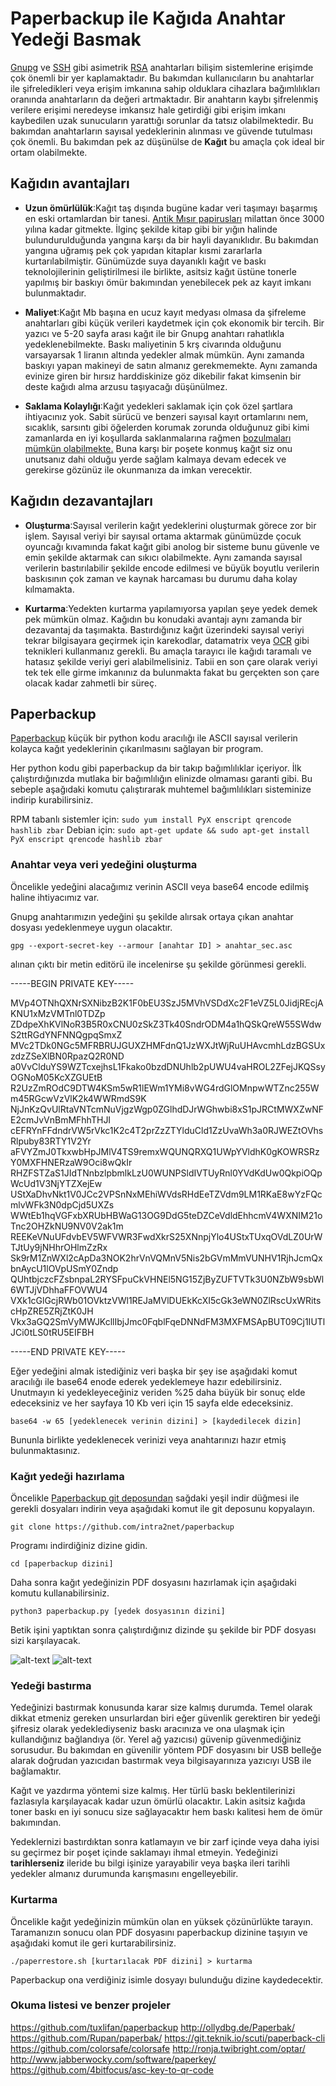# Paperbackup ile Kağıda Anahtar Yedeği Basmak

[Gnupg](gpg-anahtar-uretimi.md) ve [SSH](https://en.wikipedia.org/wiki/Secure_Shell) gibi asimetrik [RSA](https://en.wikipedia.org/wiki/RSA_(cryptosystem)) anahtarları bilişim sistemlerine erişimde çok önemli bir yer kaplamaktadır. Bu bakımdan kullanıcıların bu anahtarlar ile şifreledikleri veya erişim imkanına sahip olduklara cihazlara bağımlılıkları oranında anahtarların da değeri artmaktadır. Bir anahtarın kaybı şifrelenmiş verilere erişimi neredeyse imkansız hale getirdiği gibi erişim imkanı kaybedilen uzak sunucuların yarattığı sorunlar da tatsız olabilmektedir. Bu bakımdan anahtarların sayısal yedeklerinin alınması ve güvende tutulması çok önemli. Bu bakımdan pek az düşünülse de **Kağıt** bu amaçla çok ideal bir ortam olabilmekte.

## Kağıdın avantajları

* __Uzun ömürlülük__:Kağıt taş dışında bugüne kadar veri taşımayı başarmış en eski ortamlardan bir tanesi. [Antik Mısır papirusları](https://en.wikipedia.org/wiki/History_of_writing#Writing_materials) milattan önce 3000 yılına kadar gitmekte. İlginç şekilde kitap gibi bir yığın halinde bulundurulduğunda yangına karşı da bir hayli dayanıklıdır. Bu bakımdan yangına uğramış pek çok yapıdan kitaplar kısmi zararlarla kurtarılabilmiştir. Günümüzde suya dayanıklı kağıt ve baskı teknolojilerinin geliştirilmesi ile birlikte, asitsiz kağıt üstüne tonerle yapılmış bir baskıyı ömür bakımından yenebilecek pek az kayıt imkanı bulunmaktadır.

* __Maliyet__:Kağıt Mb başına en ucuz kayıt medyası olmasa da şifreleme anahtarları gibi küçük verileri kaydetmek için çok ekonomik bir tercih. Bir yazıcı ve 5-20 sayfa arası kağıt ile bir Gnupg anahtarı rahatlıkla yedeklenebilmekte. Baskı maliyetinin 5 krş civarında olduğunu varsayarsak 1 liranın altında yedekler almak mümkün. Aynı zamanda baskıyı yapan makineyi de satın almanız gerekmemekte. Aynı zamanda evinize giren bir hırsız harddiskinize göz dikebilir fakat kimsenin bir deste kağıdı alma arzusu taşıyacağı düşünülmez.

* __Saklama Kolaylığı__:Kağıt yedekleri saklamak için çok özel şartlara ihtiyacınız yok. Sabit sürücü ve benzeri sayısal kayıt ortamlarını nem, sıcaklık, sarsıntı gibi öğelerden korumak zorunda olduğunuz gibi kimi zamanlarda en iyi koşullarda saklanmalarına rağmen [bozulmaları mümkün olabilmekte.](https://www.backblaze.com/blog/hard-drive-failure-rates-q1-2017/) Buna karşı bir poşete konmuş kağıt siz onu unutsanız dahi olduğu yerde sağlam kalmaya devam edecek ve gerekirse gözünüz ile okunmanıza da imkan verecektir.

## Kağıdın dezavantajları

* __Oluşturma__:Sayısal verilerin kağıt yedeklerini oluşturmak görece zor bir işlem. Sayısal veriyi bir sayısal ortama aktarmak günümüzde çocuk oyuncağı kıvamında fakat kağıt gibi anolog bir sisteme bunu güvenle ve emin şekilde aktarmak can sıkıcı olabilmekte. Aynı zamanda sayısal verilerin bastırılabilir şekilde encode edilmesi ve büyük boyutlu verilerin baskısının çok zaman ve kaynak harcaması bu durumu daha kolay kılmamakta.

* __Kurtarma__:Yedekten kurtarma yapılamıyorsa yapılan şeye yedek demek pek mümkün olmaz. Kağıdın bu konudaki avantajı aynı zamanda bir dezavantaj da taşımakta. Bastırdığınız kağıt üzerindeki sayısal veriyi tekrar bilgisayara geçirmek için karekodlar, datamatrix veya [OCR](https://en.wikipedia.org/wiki/Optical_character_recognition) gibi teknikleri kullanmanız gerekli. Bu amaçla tarayıcı ile kağıdı taramalı ve hatasız şekilde veriyi geri alabilmelisiniz. Tabii en son çare olarak veriyi tek tek elle girme imkanınız da bulunmakta fakat bu gerçekten son çare olacak kadar zahmetli bir süreç.

## Paperbackup

[Paperbackup](https://github.com/intra2net/paperbackup) küçük bir python kodu aracılığı ile ASCII sayısal verilerin kolayca kağıt yedeklerinin çıkarılmasını sağlayan bir program.

Her python kodu gibi paperbackup da bir takıp bağımlılıklar içeriyor. İlk çalıştırdığınızda mutlaka bir bağımlılığın elinizde olmaması garanti gibi. Bu sebeple aşağıdaki komutu çalıştırarak muhtemel bağımlılıkları sisteminize indirip kurabilirsiniz.

RPM tabanlı sistemler için: 
`sudo yum install PyX enscript qrencode hashlib zbar`
Debian için:
`sudo apt-get update && sudo apt-get install PyX enscript qrencode hashlib zbar`

### Anahtar veya veri yedeğini oluşturma

Öncelikle yedeğini alacağımız verinin ASCII veya base64 encode edilmiş haline ihtiyacımız var.

Gnupg anahtarımızın yedeğini şu şekilde alırsak ortaya çıkan anahtar dosyası yedeklenmeye uygun olacaktır.

`gpg --export-secret-key --armour [anahtar ID] > anahtar_sec.asc`

alınan çıktı bir metin editörü ile incelenirse şu şekilde görünmesi gerekli.

-----BEGIN PRIVATE KEY-----

MVp4OTNhQXNrSXNibzB2K1F0bEU3SzJ5MVhVSDdXc2F1eVZ5L0JidjREcjAKNU1xMzVMTnl0TDZp
ZDdpeXhKVlNoR3B5R0xCNU0zSkZ3Tk40SndrODM4a1hQSkQreW55SWdwS2ttRGdYNFNNQgpqSmxZ
MVc2TDk0NGc5MFRBRUJGUXZHMFdnQ1JzWXJtWjRuUHAvcmhLdzBGSUxzdzZSeXlBN0RpazQ2R0ND
a0VvClduYS9WZTcxejhsL1Fkako0bzdDNUhlb2pUWU4vaHROL2ZFejJKQSsyOGNoM05KcXZGUEtB
R2UzZmROdC9DTW4KSm5wR1lEWm1YMi8vWG4rdGlOMnpwWTZnc255Wm45RGcwVzVlK2k4WWRmdS9K
NjJnKzQvUlRtaVNTcmNuVjgzWgp0ZGlhdDJrWGhwbi8xS1pJRCtMWXZwNFE2cmJvVnBmMFhhTHJI
cEFRYnFFdndrVW5rVkc1K2c4T2prZzZTYlduCld1ZzUvaWh3a0RJWEZtOVhsRlpuby83RTY1V2Yr
aFVYZmJ0TkxwbHpJMlV4TS9remxWQUNQRXQ1UWpYVldhK0gKOWRSRzY0MXFHNERzaW9Oci8wQkIr
RHZFSTZaS1JIdTNnbzlpbmlkLzU0WUNPSldIVTUyRnl0YVdKdUw0QkpiOQpWcUd1V3NjYTZXejEw
UStXaDhvNkt1V0JCc2VPSnNxMEhiWVdsRHdEeTZVdm9LM1RKaE8wYzFQcmlvWFk3N0dpCjd5UXZs
WWtEb1hqVGFxbXRUbHBWaG13OG9DdG5teDZCeVdldEhhcmV4WXNIM21oTnc2OHZkNU9NV0V2ak1m
REEKeVNuUFdvbEV5WFVWR3FwdXkrS25XNnpjYlo4UStxTUxqOVdLZ0UrWTJtUy9jNHhrOHlmZzRx
Sk9rM1ZnWXl2cApDa3NOK2hrVnVQMnV5Nis2bGVmMmVUNHV1RjhJcmQxbnAycU1lOVpUSmY0Zndp
QUhtbjczcFZsbnpaL2RYSFpuCkVHNEl5NG15ZjByZUFTVTk3U0NZbW9sbWl6WTJjVDhhaFFOVWU4
VXk1cGlGcjRWb01OVktzVWl1REJaMVlDUEkKcXI5cGk3eWN0ZlRscUxWRitscHpZRE5ZRjZtK0JH
Vkx3aGQ2SmVyMWJKcllIbjJmc0FqblFqeDNNdFM3MXFMSApBUT09Cj1IUTlJCi0tLS0tRU5EIFBH

-----END PRIVATE KEY-----

Eğer yedeğini almak istediğiniz veri başka bir şey ise aşağıdaki komut aracılığı ile base64 enode ederek yedeklemeye hazır edebilirsiniz. Unutmayın ki yedekleyeceğiniz veriden %25 daha büyük bir sonuç elde edeceksiniz ve her sayfaya 10 Kb veri için 15 sayfa elde edeceksiniz.

`base64 -w 65 [yedeklenecek verinin dizini] > [kaydedilecek dizin]`

Bununla birlikte yedeklenecek verinizi veya anahtarınızı hazır etmiş bulunmaktasınız.

### Kağıt yedeği hazırlama

Öncelikle [Paperbackup git deposundan](https://github.com/intra2net/paperbackup) sağdaki yeşil indir düğmesi ile gerekli dosyaları indirin veya aşağıdaki komut ile git deposunu kopyalayın.

`git clone https://github.com/intra2net/paperbackup`

Programı indirdiğiniz dizine gidin.

`cd [paperbackup dizini]`

Daha sonra kağıt yedeğinizin PDF dosyasını hazırlamak için aşağıdaki komutu kullanabilirsiniz.

`python3 paperbackup.py [yedek dosyasının dizini]`

Betik işini yaptıktan sonra çalıştırdığınız dizinde şu şekilde bir PDF dosyası sizi karşılayacak.

![alt-text](paperbackup1.png "Karekodlar")
![alt-text](paperbackup2.png "ASCII Yedek")

### Yedeği bastırma

Yedeğinizi bastırmak konusunda karar size kalmış durumda. Temel olarak dikkat etmeniz gereken unsurlardan biri eğer güvenlik gerektiren bir yedeği şifresiz olarak yedeklediyseniz baskı aracınıza ve ona ulaşmak için kullandığınız bağlandıya (ör. Yerel ağ yazıcısı) güvenip güvenmediğiniz sorusudur. Bu bakımdan en güvenilir yöntem PDF dosyasını bir USB belleğe alarak doğrudan yazıcıdan bastırmak veya bilgisayarınıza yazıcıyı USB ile bağlamaktır.

Kağıt ve yazdırma yöntemi size kalmış. Her türlü baskı beklentilerinizi fazlasıyla karşılayacak kadar uzun ömürlü olacaktır. Lakin asitsiz kağıda toner baskı en iyi sonucu size sağlayacaktır hem baskı kalitesi hem de ömür bakımından.

Yedeklernizi bastırdıktan sonra katlamayın ve bir zarf içinde veya daha iyisi su geçirmez bir poşet içinde saklamayı ihmal etmeyin. Yedeğinizi **tarihlerseniz** ileride bu bilgi işinize yarayabilir veya başka ileri tarihli yedekler almanız durumunda karışmasını engelleyebilir.

### Kurtarma

Öncelikle kağıt yedeğinizin mümkün olan en yüksek çözünürlükte tarayın. Taramanızın sonucu olan PDF dosyasını paperbackup dizinine taşıyın ve aşağıdaki komut ile geri kurtarabilirsiniz.

`./paperrestore.sh [kurtarılacak PDF dizini] > kurtarma`

Paperbackup ona verdiğiniz isimle dosyayı bulunduğu dizine kaydedecektir.

### Okuma listesi ve benzer projeler

https://github.com/tuxlifan/paperbackup
http://ollydbg.de/Paperbak/
https://github.com/Rupan/paperbak/
https://git.teknik.io/scuti/paperback-cli
https://github.com/colorsafe/colorsafe
http://ronja.twibright.com/optar/
http://www.jabberwocky.com/software/paperkey/
https://github.com/4bitfocus/asc-key-to-qr-code

